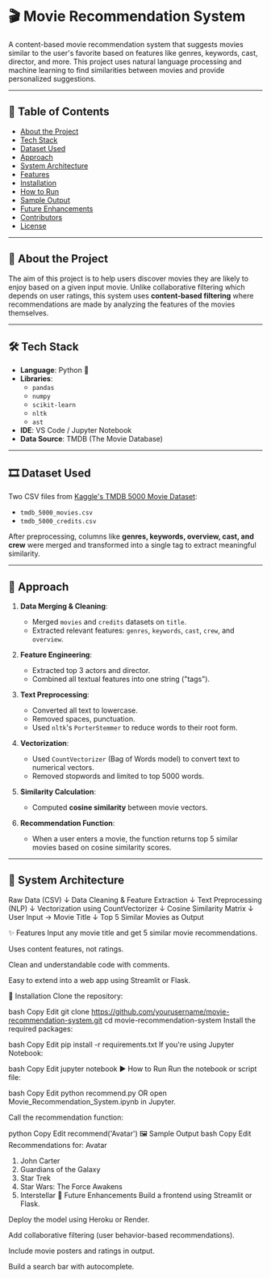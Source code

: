 # 🎬 Movie Recommendation System

A content-based movie recommendation system that suggests movies similar to the user's favorite based on features like genres, keywords, cast, director, and more. This project uses natural language processing and machine learning to find similarities between movies and provide personalized suggestions.

---

## 📌 Table of Contents

- [About the Project](#about-the-project)
- [Tech Stack](#tech-stack)
- [Dataset Used](#dataset-used)
- [Approach](#approach)
- [System Architecture](#system-architecture)
- [Features](#features)
- [Installation](#installation)
- [How to Run](#how-to-run)
- [Sample Output](#sample-output)
- [Future Enhancements](#future-enhancements)
- [Contributors](#contributors)
- [License](#license)

---

## 📖 About the Project

The aim of this project is to help users discover movies they are likely to enjoy based on a given input movie. Unlike collaborative filtering which depends on user ratings, this system uses **content-based filtering** where recommendations are made by analyzing the features of the movies themselves.

---

## 🛠️ Tech Stack

- **Language**: Python 🐍
- **Libraries**:
  - `pandas`
  - `numpy`
  - `scikit-learn`
  - `nltk`
  - `ast`
- **IDE**: VS Code / Jupyter Notebook
- **Data Source**: TMDB (The Movie Database)

---

## 🎞️ Dataset Used

Two CSV files from [Kaggle's TMDB 5000 Movie Dataset](https://www.kaggle.com/datasets/tmdb/tmdb-movie-metadata):
- `tmdb_5000_movies.csv`
- `tmdb_5000_credits.csv`

After preprocessing, columns like **genres, keywords, overview, cast, and crew** were merged and transformed into a single tag to extract meaningful similarity.

---

## 🧠 Approach

1. **Data Merging & Cleaning**:
   - Merged `movies` and `credits` datasets on `title`.
   - Extracted relevant features: `genres`, `keywords`, `cast`, `crew`, and `overview`.

2. **Feature Engineering**:
   - Extracted top 3 actors and director.
   - Combined all textual features into one string ("tags").

3. **Text Preprocessing**:
   - Converted all text to lowercase.
   - Removed spaces, punctuation.
   - Used `nltk`'s `PorterStemmer` to reduce words to their root form.

4. **Vectorization**:
   - Used `CountVectorizer` (Bag of Words model) to convert text to numerical vectors.
   - Removed stopwords and limited to top 5000 words.

5. **Similarity Calculation**:
   - Computed **cosine similarity** between movie vectors.

6. **Recommendation Function**:
   - When a user enters a movie, the function returns top 5 similar movies based on cosine similarity scores.

---

## 🧩 System Architecture

Raw Data (CSV) 
     ↓
Data Cleaning & Feature Extraction
     ↓
Text Preprocessing (NLP)
     ↓
Vectorization using CountVectorizer
     ↓
Cosine Similarity Matrix
     ↓
User Input → Movie Title
     ↓
Top 5 Similar Movies as Output

✨ Features
Input any movie title and get 5 similar movie recommendations.

Uses content features, not ratings.

Clean and understandable code with comments.

Easy to extend into a web app using Streamlit or Flask.

🚀 Installation
Clone the repository:

bash
Copy
Edit
git clone https://github.com/yourusername/movie-recommendation-system.git
cd movie-recommendation-system
Install the required packages:

bash
Copy
Edit
pip install -r requirements.txt
If you're using Jupyter Notebook:

bash
Copy
Edit
jupyter notebook
▶️ How to Run
Run the notebook or script file:

bash
Copy
Edit
python recommend.py
OR open Movie_Recommendation_System.ipynb in Jupyter.

Call the recommendation function:

python
Copy
Edit
recommend('Avatar')
🖼️ Sample Output
bash
Copy
Edit
Recommendations for: Avatar

1. John Carter
2. Guardians of the Galaxy
3. Star Trek
4. Star Wars: The Force Awakens
5. Interstellar
🔮 Future Enhancements
Build a frontend using Streamlit or Flask.

Deploy the model using Heroku or Render.

Add collaborative filtering (user behavior-based recommendations).

Include movie posters and ratings in output.

Build a search bar with autocomplete.

